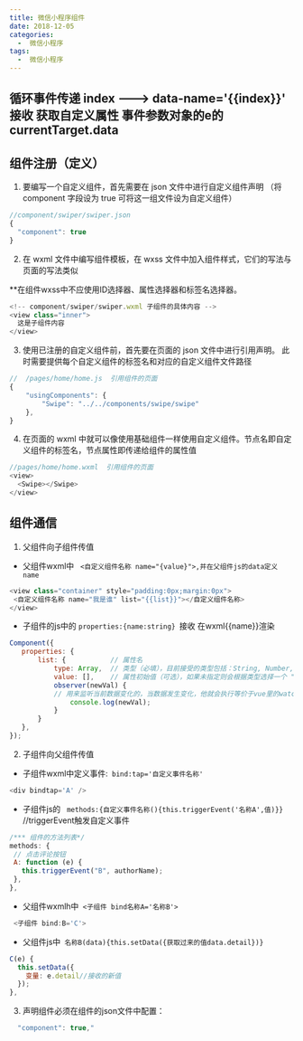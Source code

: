 ```yaml
---
title: 微信小程序组件
date: 2018-12-05
categories:
  -  微信小程序
tags:
  -  微信小程序
---
```

## 循环事件传递 index --->  data-name='{{index}}'  接收 获取自定义属性 事件参数对象的e的currentTarget.data

## 组件注册（定义）
1. 要编写一个自定义组件，首先需要在 json 文件中进行自定义组件声明
（将 component 字段设为 true 可将这一组文件设为自定义组件）
```js
//component/swiper/swiper.json
{
  "component": true
}
```
2. 在 wxml 文件中编写组件模板，在 wxss 文件中加入组件样式，它们的写法与页面的写法类似

**在组件wxss中不应使用ID选择器、属性选择器和标签名选择器。
```js
<!-- component/swiper/swiper.wxml 子组件的具体内容 -->
<view class="inner">
  这是子组件内容
</view>
```
3. 使用已注册的自定义组件前，首先要在页面的 json 文件中进行引用声明。
此时需要提供每个自定义组件的标签名和对应的自定义组件文件路径
```js
//  /pages/home/home.js  引用组件的页面
{
    "usingComponents": {
        "Swipe": "../../components/swipe/swipe"
    },
}
```
4. 在页面的 wxml 中就可以像使用基础组件一样使用自定义组件。节点名即自定义组件的标签名，节点属性即传递给组件的属性值
```js
//pages/home/home.wxml  引用组件的页面
<view>
  <Swipe></Swipe>
</view>
```

## 组件通信
 
1. 父组件向子组件传值
 - 父组件wxml中 ``` <自定义组件名称 name="{value}">,并在父组件js的data定义name```
 ```js
<view class="container" style="padding:0px;margin:0px">
  <自定义组件名称 name="我是谁" list="{{list}}"></自定义组件名称>
</view>
 ```
 - 子组件的js中的 ```properties:{name:string} ```接收 在wxml{{name}}渲染
 ```js
Component({
    properties: {
        list: {           // 属性名
            type: Array,  // 类型（必填），目前接受的类型包括：String, Number, Boolean,
            value: [],    // 属性初始值（可选），如果未指定则会根据类型选择一个 ""、[]、{}
            observer(newVal) {
            // 用来监听当前数据变化的，当数据发生变化，他就会执行等价于vue里的watch
                console.log(newVal);
            }
        }
    },
});
 ```

2. 子组件向父组件传值
 - 子组件wxml中定义事件:``` bind:tap='自定义事件名称'```
 ```js
<div bindtap='A' />
 ```
 - 子组件js的 ``` methods:{自定义事件名称(){this.triggerEvent('名称A',值)}}``` //triggerEvent触发自定义事件
 ```js
/*** 组件的方法列表*/
methods: {
  // 点击评论按钮
  A: function (e) {
    this.triggerEvent("B", authorName);
  },
},
 ```
 - 父组件wxmlh中``` <子组件 bind名称A='名称B'>```
```js
 <子组件 bind:B='C'>
```
 - 父组件js中``` 名称B(data){this.setData({获取过来的值data.detail})}```
```js
C(e) {
  this.setData({
    变量: e.detail//接收的新值
  });
},
```

3. 声明组件必须在组件的json文件中配置：
```js
  "component": true,"
```